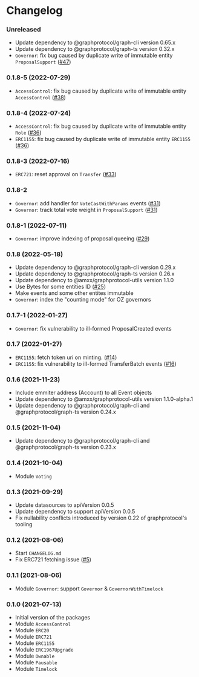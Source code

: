 # Changelog

### Unreleased
 * Update dependency to @graphprotocol/graph-cli version 0.65.x
 * Update dependency to @graphprotocol/graph-ts version 0.32.x
 * `Governor`: fix bug caused by duplicate write of immutable entity `ProposalSupport` ([#47](https://github.com/OpenZeppelin/openzeppelin-subgraphs/pull/47))

### 0.1.8-5 (2022-07-29)
 * `AccessControl`: fix bug caused by duplicate write of immutable entity `AccessControl` ([#38](https://github.com/OpenZeppelin/openzeppelin-subgraphs/pull/38))

### 0.1.8-4 (2022-07-24)
 * `AccessControl`: fix bug caused by duplicate write of immutable entity `Role` ([#36](https://github.com/OpenZeppelin/openzeppelin-subgraphs/pull/36))
 * `ERC1155`: fix bug caused by duplicate write of immutable entity `ERC1155` ([#36](https://github.com/OpenZeppelin/openzeppelin-subgraphs/pull/36))

### 0.1.8-3 (2022-07-16)
 * `ERC721`: reset approval on `Transfer` ([#33](https://github.com/OpenZeppelin/openzeppelin-subgraphs/pull/33))

### 0.1.8-2
 * `Governor`: add handler for `VoteCastWithParams` events ([#31](https://github.com/OpenZeppelin/openzeppelin-subgraphs/pull/31))
 * `Governor`: track total vote weight in `ProposalSupport` ([#31](https://github.com/OpenZeppelin/openzeppelin-subgraphs/pull/31))

### 0.1.8-1 (2022-07-11)
 * `Governor`: improve indexing of proposal queeing ([#29](https://github.com/OpenZeppelin/openzeppelin-subgraphs/pull/29))

### 0.1.8 (2022-05-18)
 * Update dependency to @graphprotocol/graph-cli version 0.29.x
 * Update dependency to @graphprotocol/graph-ts version 0.26.x
 * Update dependency to @amxx/graphprotocol-utils version 1.1.0
 * Use Bytes for some entities ID ([#25](https://github.com/OpenZeppelin/openzeppelin-subgraphs/pull/25))
 * Make events and some other entites immutable
 * `Governor`: index the "counting mode" for OZ governors

### 0.1.7-1 (2022-01-27)
 * `Governor`: fix vulnerability to ill-formed ProposalCreated events

### 0.1.7 (2022-01-27)
 * `ERC1155`: fetch token uri on minting. ([#14](https://github.com/OpenZeppelin/openzeppelin-subgraphs/pull/14))
 * `ERC1155`: fix vulnerability to ill-formed TransferBatch events ([#16](https://github.com/OpenZeppelin/openzeppelin-subgraphs/pull/16))

### 0.1.6 (2021-11-23)
 * Include emmiter address (Account) to all Event objects
 * Update dependency to @amxx/graphprotocol-utils version 1.1.0-alpha.1
 * Update dependency to @graphprotocol/graph-cli and @graphprotocol/graph-ts version 0.24.x

### 0.1.5 (2021-11-04)
 * Update dependency to @graphprotocol/graph-cli and @graphprotocol/graph-ts version 0.23.x

### 0.1.4 (2021-10-04)
 * Module `Voting`

### 0.1.3 (2021-09-29)
 * Update datasources to apiVersion 0.0.5
 * Update dependency to support apiVersion 0.0.5
 * Fix nullability conflicts introduced by version 0.22 of graphprotocol's tooling

### 0.1.2 (2021-08-06)
 * Start `CHANGELOG.md`
 * Fix ERC721 fetching issue ([#5](https://github.com/OpenZeppelin/openzeppelin-subgraphs/pull/5))

### 0.1.1 (2021-08-06)
 * Module `Governor`: support `Governor` & `GovernorWithTimelock`

### 0.1.0 (2021-07-13)
 * Initial version of the packages
 * Module `AccessControl`
 * Module `ERC20`
 * Module `ERC721`
 * Module `ERC1155`
 * Module `ERC1967Upgrade`
 * Module `Ownable`
 * Module `Pausable`
 * Module `Timelock`
